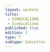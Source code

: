 ```yaml
---
layout: verbete
title:
 - SINDICALISMO
 - Sindicalismo
published: true
edition: 1  
type: T
subtype: Conceitos
---
```


